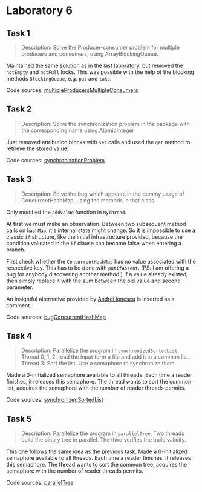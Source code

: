 # Laboratory 6

## Task 1

> Description: Solve the Producer-consumer problem for multiple producers and 
> consumers, using ArrayBlockingQueue.

Maintained the same solution as in the
[last laboratory](../lab-05/multipleProducersMultipleConsumersNBuffer),
but removed the `notEmpty` and `notFull` locks. This was possible with the help
of the blocking methods `BlockingQueue`, e.g. `put` and `take`.

Code sources:
[multipleProducersMultipleConsumers](multipleProducersMultipleConsumers)

## Task 2

> Description: Solve the synchronization problem in the package with the
> corresponding name using AtomicInteger

Just removed attribution blocks with `set` calls and used the `get` method to
retrieve the stored value.

Code sources:
[synchronizationProblem](synchronizationProblem)

## Task 3

> Description: Solve the bug which appears in the dummy usage of
> ConcurrentHashMap, using the methods in that class.

Only modified the `addValue` function in `MyThread`.

At first we must make an observation. Between two subsequent method calls on
`hashMap`, it's internal state might change. So it is impossible to use a
classic `if` structure, like the initial infrastructure provided, because the
condition validated in the `if` clause can become false when entering a branch.

First check whether the `ConcurrentHashMap` has no value associated with the
respective key. This has to be done with `putIfAbsent`.
(PS: I am offering a hug for anybody discovering another method.)
If a value already existed, then simply replace it with the sum between the old
value and second parameter.

An insightful alternative provided by
[Andrei Ionescu](https://github.com/AndreiInfo)
is inserted as a comment.

Code sources:
[bugConcurrentHashMap](bugConcurrentHashMap)

## Task 4

> Description: Parallelize the program in `synchronizedSortedList`.
> Thread 0, 1, 2: read the input form a file and add it in a common list.
> Thread 3: Sort the list.
> Use a semaphore to synchronize them.

Made a 0-initialized semaphore available to all threads. Each time a reader
finishes, it releases this semaphore. The thread wants to sort the common list,
acquires the semaphore with the number of reader threads permits. 

Code sources:
[synchronizedSortedList](synchronizedSortedList)

## Task 5

> Description: Parallelize the program in `parallelTree`.
> Two threads build the binary tree in parallel.
> The third verifies the build validity.

This one follows the same idea as the previous task. Made a 0-initialized
semaphore available to all threads. Each time a reader finishes, it releases
this semaphore. The thread wants to sort the common tree, acquires the semaphore
with the number of reader threads permits. 

Code sources:
[parallelTree](parallelTree)
